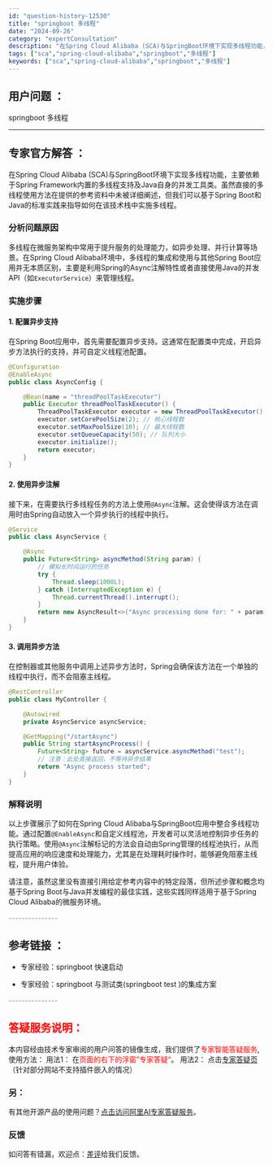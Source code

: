 ```yaml
---
id: "question-history-12530"
title: "springboot 多线程"
date: "2024-09-26"
category: "expertConsultation"
description: "在Spring Cloud Alibaba (SCA)与SpringBoot环境下实现多线程功能，主要依赖于Spring Framework内置的多线程支持及Java自身的并发工具类。虽然直接的多线程使用方法在提供的参考资料中未被详细阐述，但我们可以基于Spring Boot和Java的标准实践来指"
tags: ["sca","spring-cloud-alibaba","springboot","多线程"]
keywords: ["sca","spring-cloud-alibaba","springboot","多线程"]
---
```


## 用户问题 ： 
 springboot 多线程  

---------------
## 专家官方解答 ：

在Spring Cloud Alibaba (SCA)与SpringBoot环境下实现多线程功能，主要依赖于Spring Framework内置的多线程支持及Java自身的并发工具类。虽然直接的多线程使用方法在提供的参考资料中未被详细阐述，但我们可以基于Spring Boot和Java的标准实践来指导如何在该技术栈中实施多线程。

### 分析问题原因

多线程在微服务架构中常用于提升服务的处理能力，如异步处理、并行计算等场景。在Spring Cloud Alibaba环境中，多线程的集成和使用与其他Spring Boot应用并无本质区别，主要是利用Spring的Async注解特性或者直接使用Java的并发API（如`ExecutorService`）来管理线程。

### 实施步骤

#### 1. 配置异步支持
在Spring Boot应用中，首先需要配置异步支持。这通常在配置类中完成，开启异步方法执行的支持，并可自定义线程池配置。

```java
@Configuration
@EnableAsync
public class AsyncConfig {

    @Bean(name = "threadPoolTaskExecutor")
    public Executor threadPoolTaskExecutor() {
        ThreadPoolTaskExecutor executor = new ThreadPoolTaskExecutor();
        executor.setCorePoolSize(2); // 核心线程数
        executor.setMaxPoolSize(10); // 最大线程数
        executor.setQueueCapacity(50); // 队列大小
        executor.initialize();
        return executor;
    }
}
```

#### 2. 使用异步注解
接下来，在需要执行多线程任务的方法上使用`@Async`注解。这会使得该方法在调用时由Spring自动放入一个异步执行的线程中执行。

```java
@Service
public class AsyncService {

    @Async
    public Future<String> asyncMethod(String param) {
        // 模拟长时间运行的任务
        try {
            Thread.sleep(1000L);
        } catch (InterruptedException e) {
            Thread.currentThread().interrupt();
        }
        return new AsyncResult<>("Async processing done for: " + param);
    }
}
```

#### 3. 调用异步方法
在控制器或其他服务中调用上述异步方法时，Spring会确保该方法在一个单独的线程中执行，而不会阻塞主线程。

```java
@RestController
public class MyController {

    @Autowired
    private AsyncService asyncService;

    @GetMapping("/startAsync")
    public String startAsyncProcess() {
        Future<String> future = asyncService.asyncMethod("test");
        // 注意：此处直接返回，不等待异步结果
        return "Async process started";
    }
}
```

### 解释说明
以上步骤展示了如何在Spring Cloud Alibaba与SpringBoot应用中整合多线程功能。通过配置`@EnableAsync`和自定义线程池，开发者可以灵活地控制异步任务的执行策略。使用`@Async`注解标记的方法会自动由Spring管理的线程池执行，从而提高应用的响应速度和处理能力，尤其是在处理耗时操作时，能够避免阻塞主线程，提升用户体验。

请注意，虽然这里没有直接引用给定参考内容中的特定段落，但所述步骤和概念均基于Spring Boot与Java并发编程的最佳实践，这些实践同样适用于基于Spring Cloud Alibaba的微服务环境。


<font color="#949494">---------------</font> 


## 参考链接 ：

* 专家经验：springboot 快速启动 
 
 * 专家经验：springboot 与测试类(springboot test )的集成方案 


 <font color="#949494">---------------</font> 
 


## <font color="#FF0000">答疑服务说明：</font> 

本内容经由技术专家审阅的用户问答的镜像生成，我们提供了<font color="#FF0000">专家智能答疑服务</font>,使用方法：
用法1： 在<font color="#FF0000">页面的右下的浮窗”专家答疑“</font>。
用法2： 点击[专家答疑页](https://answer.opensource.alibaba.com/docs/intro)（针对部分网站不支持插件嵌入的情况）
### 另：


有其他开源产品的使用问题？[点击访问阿里AI专家答疑服务](https://answer.opensource.alibaba.com/docs/intro)。
### 反馈
如问答有错漏，欢迎点：[差评](https://ai.nacos.io/user/feedbackByEnhancerGradePOJOID?enhancerGradePOJOId=12623)给我们反馈。
